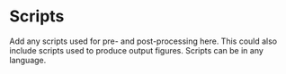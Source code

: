 # Scripts
Add any scripts used for pre- and post-processing here. This could also include scripts used to produce output figures. Scripts can be in any language.

